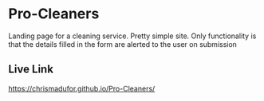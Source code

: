 # Pro-Cleaners
Landing page for a cleaning service.
Pretty simple site. Only functionality is that the details filled in the form are alerted to the user on submission

## Live Link
https://chrismadufor.github.io/Pro-Cleaners/
